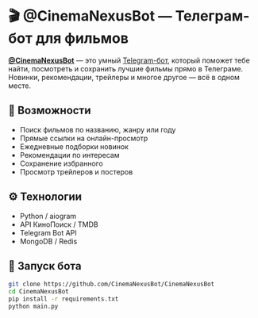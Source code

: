 # 🎬 @CinemaNexusBot — Телеграм-бот для фильмов

**[@CinemaNexusBot](https://t.me/CinemaNexusBot)** — это умный [Telegram-бот](https://t.me/CinemaNexusBot), который поможет тебе найти, посмотреть и сохранить лучшие фильмы прямо в Телеграме. Новинки, рекомендации, трейлеры и многое другое — всё в одном месте.

## 📌 Возможности
- Поиск фильмов по названию, жанру или году
- Прямые ссылки на онлайн-просмотр
- Ежедневные подборки новинок
- Рекомендации по интересам
- Сохранение избранного
- Просмотр трейлеров и постеров

## ⚙️ Технологии
- Python / aiogram
- API КиноПоиск / TMDB
- Telegram Bot API
- MongoDB / Redis

## 🚀 Запуск бота
```bash
git clone https://github.com/CinemaNexusBot/CinemaNexusBot
cd CinemaNexusBot
pip install -r requirements.txt
python main.py
